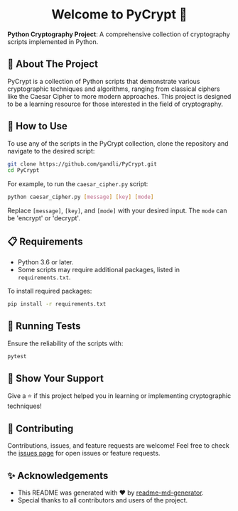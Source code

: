 <h1 align="center">Welcome to PyCrypt 👋</h1>
<p>
  <strong>Python Cryptography Project</strong>: A comprehensive collection of cryptography scripts implemented in Python.
</p>

## 📜 About The Project

PyCrypt is a collection of Python scripts that demonstrate various cryptographic techniques and algorithms, ranging from classical ciphers like the Caesar Cipher to more modern approaches. This project is designed to be a learning resource for those interested in the field of cryptography.

## 🚀 How to Use

To use any of the scripts in the PyCrypt collection, clone the repository and navigate to the desired script:

```bash
git clone https://github.com/gandli/PyCrypt.git
cd PyCrypt
```

For example, to run the `caesar_cipher.py` script:

```bash
python caesar_cipher.py [message] [key] [mode]
```

Replace `[message]`, `[key]`, and `[mode]` with your desired input. The `mode` can be 'encrypt' or 'decrypt'.

## 📋 Requirements

- Python 3.6 or later.
- Some scripts may require additional packages, listed in `requirements.txt`.

To install required packages:

```bash
pip install -r requirements.txt
```

## 🧪 Running Tests

Ensure the reliability of the scripts with:

```bash
pytest
```

## 🌟 Show Your Support

Give a ⭐️ if this project helped you in learning or implementing cryptographic techniques!

## 🤝 Contributing

Contributions, issues, and feature requests are welcome! Feel free to check the [issues page](link-to-your-issues-page) for open issues or feature requests.

## ✨ Acknowledgements

- This README was generated with ❤️ by [readme-md-generator](https://github.com/kefranabg/readme-md-generator).
- Special thanks to all contributors and users of the project.
